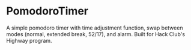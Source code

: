 # PomodoroTimer
A simple pomodoro timer with time adjustment function, swap between modes (normal, extended break, 52/17), and alarm. Built for Hack Club's Highway program.

